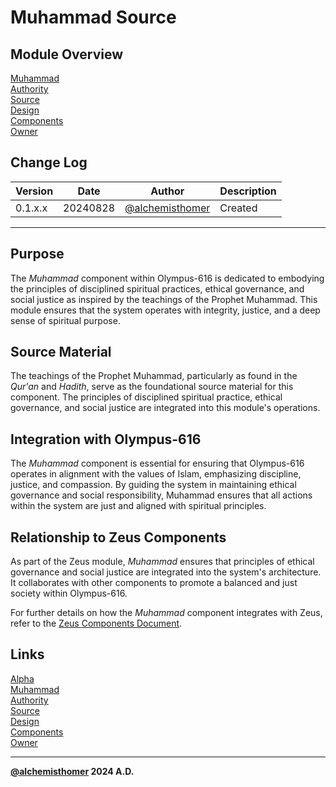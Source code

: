 # Muhammad Source

## Module Overview
[Muhammad](README.md)  
[Authority](../zeus/zeus.components.md)  
[Source](muhammad.source.md)  
[Design](muhammad.design.md)  
[Components](muhammad.components.md)  
[Owner](https://github.com/alchemisthomer)  

## Change Log

| Version   | Date       | Author                                                   | Description   |
|-----------|------------|----------------------------------------------------------|---------------|
| 0.1.x.x   | 20240828   | [@alchemisthomer](https://github.com/alchemisthomer)     | Created       

---

## Purpose

The *Muhammad* component within Olympus-616 is dedicated to embodying the principles of disciplined spiritual practices, ethical governance, and social justice as inspired by the teachings of the Prophet Muhammad. This module ensures that the system operates with integrity, justice, and a deep sense of spiritual purpose.

## Source Material

The teachings of the Prophet Muhammad, particularly as found in the *Qur'an* and *Hadith*, serve as the foundational source material for this component. The principles of disciplined spiritual practice, ethical governance, and social justice are integrated into this module's operations.

## Integration with Olympus-616

The *Muhammad* component is essential for ensuring that Olympus-616 operates in alignment with the values of Islam, emphasizing discipline, justice, and compassion. By guiding the system in maintaining ethical governance and social responsibility, Muhammad ensures that all actions within the system are just and aligned with spiritual principles.

## Relationship to Zeus Components

As part of the Zeus module, *Muhammad* ensures that principles of ethical governance and social justice are integrated into the system's architecture. It collaborates with other components to promote a balanced and just society within Olympus-616.

For further details on how the *Muhammad* component integrates with Zeus, refer to the [Zeus Components Document](../zeus/zeus.components.md).

## Links
[Alpha](../../README.md)  
[Muhammad](README.md)  
[Authority](https://github.com/alchemisthomer)  
[Source](muhammad.source.md)  
[Design](muhammad.design.md)  
[Components](muhammad.components.md)  
[Owner](https://github.com/alchemisthomer)
***
**[@alchemisthomer](https://github.com/alchemisthomer)
2024 A.D.**
